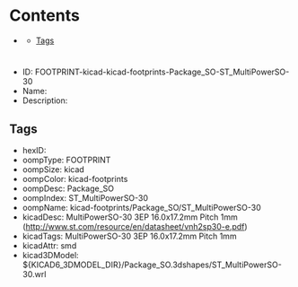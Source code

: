 



Contents
========

* [](#)
	* [Tags](#tags)

# 

- ID: FOOTPRINT-kicad-kicad-footprints-Package_SO-ST_MultiPowerSO-30
- Name: 
- Description: 

## Tags

- hexID: 
- oompType: FOOTPRINT
- oompSize: kicad
- oompColor: kicad-footprints
- oompDesc: Package_SO
- oompIndex: ST_MultiPowerSO-30
- oompName: kicad-footprints/Package_SO/ST_MultiPowerSO-30
- kicadDesc: MultiPowerSO-30 3EP 16.0x17.2mm Pitch 1mm (http://www.st.com/resource/en/datasheet/vnh2sp30-e.pdf)
- kicadTags: MultiPowerSO-30 3EP 16.0x17.2mm Pitch 1mm
- kicadAttr: smd
- kicad3DModel: ${KICAD6_3DMODEL_DIR}/Package_SO.3dshapes/ST_MultiPowerSO-30.wrl

